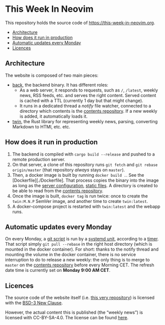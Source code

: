 # This Week In Neovim

This repository holds the source code of https://this-week-in-neovim.org.

<!-- vim-markdown-toc GFM -->

* [Architecture](#architecture)
* [How does it run in production](#how-does-it-run-in-production)
* [Automatic updates every Monday](#automatic-updates-every-monday)
* [Licences](#licences)

<!-- vim-markdown-toc -->

## Architecture

The website is composed of two main pieces:

- [back](./back), the backend binary. It has different roles:
  - As a web server, it responds to requests, such as `/`, `/latest`, weekly news, RSS feeds, etc. and serves the right
    content. Served content is cached with a TTL (currently 1 day but that might change).
  - It runs in a dedicated thread a _notify_ file watcher, connected to a directory which contents is the
    [contents repository]. If a new weekly is added, it automatically
    loads it.
- [twin](./twin), the Rust library for representing weekly news, parsing, converting Markdown to HTMl, etc. etc.

## How does it run in production

1. The backend is compiled with `cargo build --release` and pushed to a remote production server.
2. On that server, a clone of this repository runs `git fetch` and `git rebase origin/master`
  (that repository _always_ stays on `master`).
3. Then, a docker image is built by running `docker build .`. See the [Dockerfile][./Dockerfile]. That process copies
   the binary into the image as long as the [server configuration](./back/config.toml), [static files](./static). A
   directory is created to be able to read from the [contents repository].
4. Once the image is built, `docker tag` is run twice: once to create the `twin:M.N.P` SemVer image, and another time to
   create `twin:latest`.
5. A docker-compose project is restarted with `twin:latest` and the webapp runs.

## Automatic updates every Monday

On every Monday, a [git script](./run/twin-refresh) is run by a [systemd unit](./run/twin-refresh.service), according to
a [timer](./run/twin-refresh.timer). That script simply `git pull --rebase` in the right host directory (which is
mounted in the docker container). For short: thanks to the notify thread and mounting the volume in the docker
container, there is no service interruption to do to release a new weekly: the only thing is to merge to `master` on the
[contents repository] before every Morning CET. The refresh date time is currently set on **Monday 9:00 AM CET**.

## Licences

The source code of the website itself (i.e. [this very repository](https://github.com/phaazon/this-week-in-neovim.org))
is licensed with the [BSD-3 New Clause](./LICENSE).

However, the actual content this is published (the “weekly news”) is licensed with CC-BY-SA-4.0. The license can be
found [here](https://github.com/phaazon/this-week-in-neovim-contents).

[contents repository]: https://github.com/phaazon/this-week-in-neovim-contents
